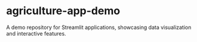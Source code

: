 # agriculture-app-demo
A demo repository for Streamlit applications, showcasing data visualization and interactive features.
